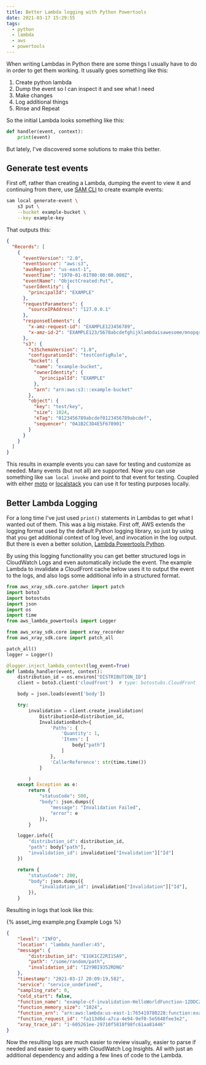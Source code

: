 ```yaml
---
title: Better Lambda logging with Python Powertools
date: 2021-03-17 15:29:55
tags:
  - python
  - lambda
  - aws
  - powertools
---
```


When writing Lambdas in Python there are some things I usually have to do in order to get them working. It usually goes something like this:

1. Create python lambda
1. Dump the event so I can inspect it and see what I need
1. Make changes
1. Log additional things
1. Rinse and Repeat

So the initial Lambda looks something like this:

```python
def handler(event, context):
    print(event)
```

But lately, I've discovered some solutions to make this better.

## Generate test events

First off, rather than creating a Lambda, dumping the event to view it and continuing from there, use [SAM CLI](https://docs.aws.amazon.com/serverless-application-model/latest/developerguide/sam-cli-command-reference-sam-local-generate-event.html) to create example events:

```bash
sam local generate-event \
    s3 put \
    --bucket example-bucket \
    --key example-key
```

That outputs this:

```json
{
  "Records": [
    {
      "eventVersion": "2.0",
      "eventSource": "aws:s3",
      "awsRegion": "us-east-1",
      "eventTime": "1970-01-01T00:00:00.000Z",
      "eventName": "ObjectCreated:Put",
      "userIdentity": {
        "principalId": "EXAMPLE"
      },
      "requestParameters": {
        "sourceIPAddress": "127.0.0.1"
      },
      "responseElements": {
        "x-amz-request-id": "EXAMPLE123456789",
        "x-amz-id-2": "EXAMPLE123/5678abcdefghijklambdaisawesome/mnopqrstuvwxyzABCDEFGH"
      },
      "s3": {
        "s3SchemaVersion": "1.0",
        "configurationId": "testConfigRule",
        "bucket": {
          "name": "example-bucket",
          "ownerIdentity": {
            "principalId": "EXAMPLE"
          },
          "arn": "arn:aws:s3:::example-bucket"
        },
        "object": {
          "key": "test/key",
          "size": 1024,
          "eTag": "0123456789abcdef0123456789abcdef",
          "sequencer": "0A1B2C3D4E5F678901"
        }
      }
    }
  ]
}
```

This results in example events you can save for testing and customize as needed. Many events (but not all) are supported. Now you can use something like `sam local invoke` and point to that event for testing. Coupled with either [moto](https://github.com/spulec/moto) or [localstack](https://github.com/localstack/localstack) you can use it for testing purposes locally.


## Better Lambda Logging

For a long time I've just used `print()` statements in Lambdas to get what I wanted out of them. This was a big mistake. First off, AWS extends the logging format used by the default Python logging library, so just by using that you get additional context of log level, and invocation in the log output. But there is even a better solution, [Lambda Powertools Python](https://awslabs.github.io/aws-lambda-powertools-python/core/logger/).

By using this logging functionality you can get better structured logs in CloudWatch Logs and even automatically include the event. The example Lambda to invalidate a CloudFront cache below uses it to output the event to the logs, and also logs some additional info in a structured format.

```python
from aws_xray_sdk.core.patcher import patch
import boto3
import botostubs
import json
import os
import time
from aws_lambda_powertools import Logger

from aws_xray_sdk.core import xray_recorder
from aws_xray_sdk.core import patch_all

patch_all()
logger = Logger()

@logger.inject_lambda_context(log_event=True)
def lambda_handler(event, context):
    distribution_id = os.environ["DISTRIBUTION_ID"]
    client = boto3.client('cloudfront')  # type: botostubs.CloudFront

    body = json.loads(event['body'])

    try:
        invalidation = client.create_invalidation(
            DistributionId=distribution_id,
            InvalidationBatch={
                'Paths': {
                    'Quantity': 1,
                    'Items': [
                        body["path"]
                    ]
                },
                'CallerReference': str(time.time())
            }

        )
    except Exception as e:
        return {
            "statusCode": 500,
            "body": json.dumps({
                "message": "Invalidation Failed",
                "error": e
            }),
        }

    logger.info({
        "distribution_id": distribution_id,
        "path": body["path"],
        "invalidation_id": invalidation["Invalidation"]["Id"]
    })

    return {
        "statusCode": 200,
        "body": json.dumps({
            "invalidation_id": invalidation["Invalidation"]["Id"],
        }),
    }

```

Resulting in logs that look like this:

{% asset_img example.png Example Logs %}

```json
{
    "level": "INFO",
    "location": "lambda_handler:45",
    "message": {
        "distribution_id": "E1GK1CZ2RI1SA9",
        "path": "/some/random/path",
        "invalidation_id": "I2Y9BI9352RDNG"
    },
    "timestamp": "2021-03-17 20:09:19,582",
    "service": "service_undefined",
    "sampling_rate": 0,
    "cold_start": false,
    "function_name": "example-cf-invalidation-HelloWorldFunction-12DDCZH4QJ11T",
    "function_memory_size": "1024",
    "function_arn": "arn:aws:lambda:us-east-1:765419780228:function:example-cf-invalidation-HelloWorldFunction-12DDCZH4QJ11T",
    "function_request_id": "fa113d6d-a7ca-4e94-9ef0-5e5648fee3e2",
    "xray_trace_id": "1-605261ee-29710f5810f98fc61aa81446"
}
```

Now the resulting logs are much easier to review visually, easier to parse if needed and easier to query with CloudWatch Log Insights. All with just an additional dependency and adding a few lines of code to the Lambda.
